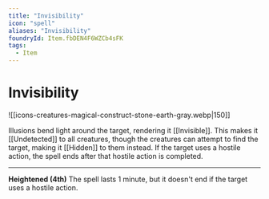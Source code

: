 ```yaml
---
title: "Invisibility"
icon: "spell"
aliases: "Invisibility"
foundryId: Item.fbDEN4F6WZCb4sFK
tags:
  - Item
---
```


# Invisibility
![[icons-creatures-magical-construct-stone-earth-gray.webp|150]]

Illusions bend light around the target, rendering it [[Invisible]]. This makes it [[Undetected]] to all creatures, though the creatures can attempt to find the target, making it [[Hidden]] to them instead. If the target uses a hostile action, the spell ends after that hostile action is completed.

* * *

**Heightened (4th)** The spell lasts 1 minute, but it doesn't end if the target uses a hostile action.
